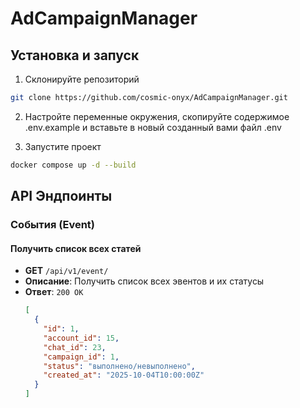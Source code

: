 # AdCampaignManager

## Установка и запуск

1. Склонируйте репозиторий
```bash
git clone https://github.com/cosmic-onyx/AdCampaignManager.git
```
2. Настройте переменные окружения, 
скопируйте содержимое .env.example и вставьте в новый созданный вами файл .env

3. Запустите проект
```bash
docker compose up -d --build
```

## API Эндпоинты
### События (Event)

#### Получить список всех статей
- **GET** `/api/v1/event/`
- **Описание**: Получить список всех эвентов и их статусы
- **Ответ**: `200 OK`
  ```json
  [
    {
      "id": 1,
      "account_id": 15,
      "chat_id": 23,
      "campaign_id": 1,
      "status": "выполнено/невыполнено",
      "created_at": "2025-10-04T10:00:00Z"
    }
  ]
  ```
